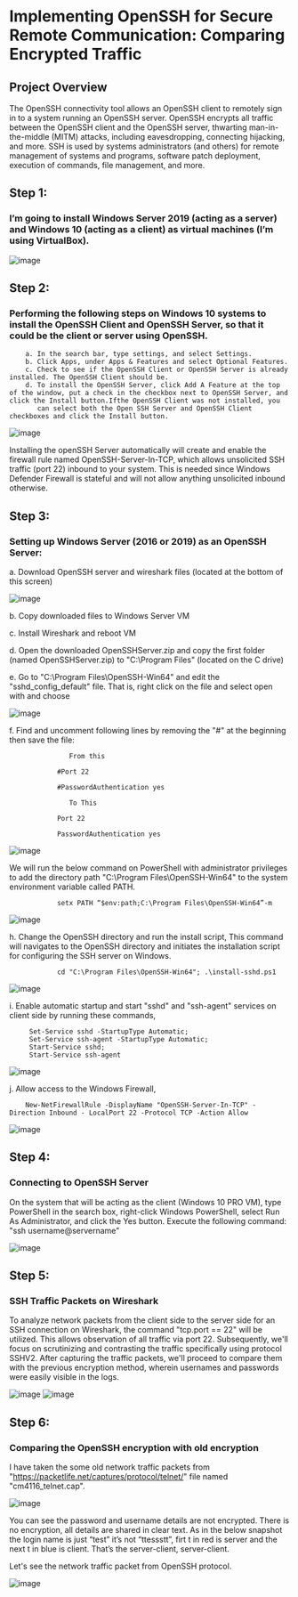# Implementing OpenSSH for Secure Remote Communication: Comparing Encrypted Traffic

## Project Overview

The OpenSSH connectivity tool allows an OpenSSH client to remotely sign in to a system running an OpenSSH server. OpenSSH encrypts all traffic between the OpenSSH client and the OpenSSH server, thwarting man-in-the-middle (MITM) attacks, including eavesdropping, connecting hijacking, and more. SSH is used by systems administrators (and others) for remote management of systems and programs, software patch deployment, execution of commands, file management, and more.

## Step 1: 
### I’m going to install Windows Server 2019 (acting as a server) and Windows 10 (acting as a client) as virtual machines (I’m using VirtualBox).

![image](https://github.com/forza-dc/Implementing-OpenSSH-for-Secure-Remote-Communication-Comparing-Encrypted-Traffic/blob/main/Virtual%20box%20VM%20Setup.png) 

## Step 2:

### Performing the following steps on Windows 10 systems to install the OpenSSH Client and OpenSSH Server, so that it could be the client or server using OpenSSH.

        a. In the search bar, type settings, and select Settings.
        b. Click Apps, under Apps & Features and select Optional Features.
        c. Check to see if the OpenSSH Client or OpenSSH Server is already installed. The OpenSSH Client should be.
        d. To install the OpenSSH Server, click Add A Feature at the top of the window, put a check in the checkbox next to OpenSSH Server, and click the Install button.Ifthe OpenSSH Client was not installed, you 
           can select both the Open SSH Server and OpenSSH Client checkboxes and click the Install button.

![image](https://github.com/forza-dc/Implementing-OpenSSH-for-Secure-Remote-Communication-Comparing-Encrypted-Traffic/blob/main/OpenSSH%20Installation.png) 

Installing the openSSH Server automatically will create and enable the firewall rule named OpenSSH-Server-In-TCP, which allows unsolicited SSH traffic (port 22)
inbound to your system. This is needed since Windows Defender Firewall is stateful and will not allow anything unsolicited inbound otherwise.

## Step 3:
### Setting up Windows Server (2016 or 2019) as an OpenSSH Server:

a. Download OpenSSH server and wireshark files (located at the bottom of this screen)

![image](https://github.com/forza-dc/Implementing-OpenSSH-for-Secure-Remote-Communication-Comparing-Encrypted-Traffic/blob/main/Installing%20Wireshark.png) 

b. Copy downloaded files to Windows Server VM

c. Install Wireshark and reboot VM

d. Open the downloaded OpenSSHServer.zip and copy the first folder (named OpenSSHServer.zip) to "C:\Program Files" (located on the C drive)

e. Go to "C:\Program Files\OpenSSH-Win64" and edit the "sshd_config_default" file. That is, right click on the file and select open with and choose

![image](https://github.com/forza-dc/Implementing-OpenSSH-for-Secure-Remote-Communication-Comparing-Encrypted-Traffic/blob/main/SSH%20file%20setup.png) 

f. Find and uncomment following lines by removing the "#" at the beginning then save the file:

                   From this
                
                #Port 22
                
                #PasswordAuthentication yes
                
                   To This
                
                Port 22
                
                PasswordAuthentication yes

![image](https://github.com/forza-dc/Implementing-OpenSSH-for-Secure-Remote-Communication-Comparing-Encrypted-Traffic/blob/main/SSH%20Config%20File.png) 

We will run the below command on PowerShell with administrator privileges  to add the directory path "C:\Program Files\OpenSSH-Win64" to the system environment variable called PATH.

                setx PATH “$env:path;C:\Program Files\OpenSSH-Win64”-m

![image](https://github.com/forza-dc/Implementing-OpenSSH-for-Secure-Remote-Communication-Comparing-Encrypted-Traffic/blob/main/SSH%20Path%20addition.png) 

h. Change the OpenSSH directory and run the install script, This command will navigates to the OpenSSH directory and initiates the installation script for configuring the SSH server on Windows.

                cd "C:\Program Files\OpenSSH-Win64"; .\install-sshd.ps1



![image](https://github.com/forza-dc/Implementing-OpenSSH-for-Secure-Remote-Communication-Comparing-Encrypted-Traffic/blob/main/SSH%20Path%20addition.png) 

i. Enable automatic startup and start "sshd" and "ssh-agent" services on client side by running these commands,

         Set-Service sshd -StartupType Automatic;
         Set-Service ssh-agent -StartupType Automatic;
         Start-Service sshd;
         Start-Service ssh-agent
         
![image](https://github.com/forza-dc/Implementing-OpenSSH-for-Secure-Remote-Communication-Comparing-Encrypted-Traffic/blob/main/Services%20Status.png) 

j. Allow access to the Windows Firewall,

        New-NetFirewallRule -DisplayName "OpenSSH-Server-In-TCP" -Direction Inbound - LocalPort 22 -Protocol TCP -Action Allow

![image](https://github.com/forza-dc/Implementing-OpenSSH-for-Secure-Remote-Communication-Comparing-Encrypted-Traffic/blob/main/Access%20Srv%20Via%20SSH.png) 


## Step 4:
### Connecting to OpenSSH Server

On the system that will be acting as the client (Windows 10 PRO VM), type PowerShell in the search box, right-click Windows PowerShell, select Run As Administrator, and
click the Yes button. Execute the following command: "ssh username@servername"


![image](https://github.com/forza-dc/Implementing-OpenSSH-for-Secure-Remote-Communication-Comparing-Encrypted-Traffic/blob/main/Access%20Srv%20Via%20SSH.png) 


## Step 5:
### SSH Traffic Packets on Wireshark

To analyze network packets from the client side to the server side for an SSH connection on Wireshark, the command "tcp.port == 22" will be utilized. This allows observation of all traffic via port 22. Subsequently, we'll focus on scrutinizing and contrasting the traffic specifically using protocol SSHV2. After capturing the traffic packets, we'll proceed to compare them with the previous encryption method, wherein usernames and passwords were easily visible in the logs.


![image](https://github.com/forza-dc/Implementing-OpenSSH-for-Secure-Remote-Communication-Comparing-Encrypted-Traffic/blob/main/Wireshark%20Packets.png) 
![image](https://github.com/forza-dc/Implementing-OpenSSH-for-Secure-Remote-Communication-Comparing-Encrypted-Traffic/blob/main/Wireshark%20Packets2.png) 


## Step 6:       
### Comparing the OpenSSH encryption with old encryption

I have taken the some old network traffic packets from "https://packetlife.net/captures/protocol/telnet/" file named "cm4116_telnet.cap".

![image](https://github.com/forza-dc/Implementing-OpenSSH-for-Secure-Remote-Communication-Comparing-Encrypted-Traffic/blob/main/Weak%20Encryption%201.png) 


You can see the password and username details are not encrypted. There is no encryption, all details are shared in clear text.
As in the below snapshot the login name is just “test” it’s not “ttessstt”, firt t in red is server and the next t in blue is client. That’s the server-client, server-client.

        
Let's see the network traffic packet from OpenSSH protocol.


![image](https://github.com/forza-dc/Implementing-OpenSSH-for-Secure-Remote-Communication-Comparing-Encrypted-Traffic/blob/main/Encrytion%20of%20Packets.png) 







